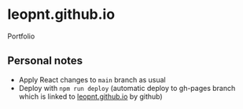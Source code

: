 # leopnt.github.io
Portfolio

## Personal notes
- Apply React changes to `main` branch as usual
- Deploy with `npm run deploy`
(automatic deploy to gh-pages branch which is linked to [leopnt.github.io]() by github)
